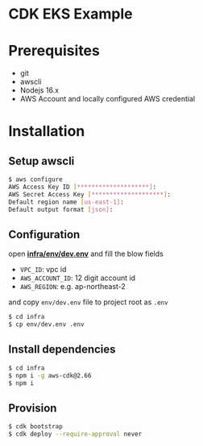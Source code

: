 # CDK EKS Example

# Prerequisites

- git
- awscli
- Nodejs 16.x
- AWS Account and locally configured AWS credential

# Installation

## Setup awscli

```bash
$ aws configure
AWS Access Key ID [********************]:
AWS Secret Access Key [********************]:
Default region name [us-east-1]:
Default output format [json]:
```

## Configuration

open [**infra/env/dev.env**](/infra/env/dev.env) and fill the blow fields

- `VPC_ID`: vpc id
- `AWS_ACCOUNT_ID`: 12 digit account id
- `AWS_REGION`: e.g. ap-northeast-2

and copy `env/dev.env` file to project root as `.env`

```bash
$ cd infra
$ cp env/dev.env .env
```

## Install dependencies

```bash
$ cd infra
$ npm i -g aws-cdk@2.66
$ npm i
```

## Provision

```bash
$ cdk bootstrap
$ cdk deploy --require-approval never
```
